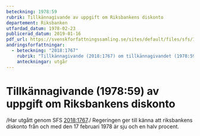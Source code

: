 ```yaml
---
beteckning: 1978:59
rubrik: Tillkännagivande av uppgift om Riksbankens diskonto
departement: Riksbanken
utfardad_datum: 1978-02-23
publicerad_datum: 2019-01-16
pdf_url: https://svenskforfattningssamling.se/sites/default/files/sfs/1978-02/SFS1978-59.pdf
andringsforfattningar:
  - beteckning: "2018:1767"
    rubrik: "Tillkännagivande (2018:1767) om tillkännagivandet (1978:59) av uppgift om Riksbankens diskonto"
    anteckningar: utgår
---
```


# Tillkännagivande (1978:59) av uppgift om Riksbankens diskonto

/Har utgått genom SFS [2018:1767](https://selex.se/eli/sfs/2018/1767)./ Regeringen ger till känna att riksbankens diskonto från och med den 17 februari 1978 är sju och en halv procent.